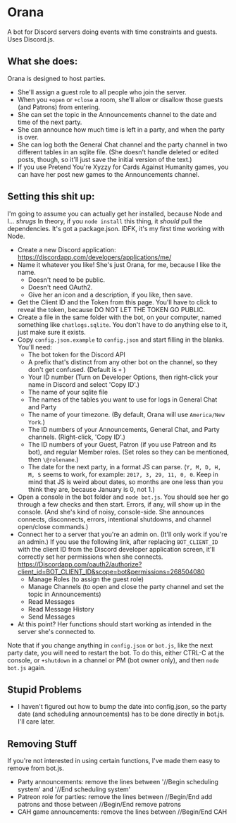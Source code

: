 # Orana
A bot for Discord servers doing events with time constraints and guests. Uses Discord.js.

## What she does:
Orana is designed to host parties.
* She'll assign a guest role to all people who join the server.
* When you `+open` or `+close` a room, she'll allow or disallow those guests (and Patrons) from entering.
* She can set the topic in the Announcements channel to the date and time of the next party.
* She can announce how much time is left in a party, and when the party is over.
* She can log both the General Chat channel and the party channel in two different tables in an sqlite file. (She doesn't handle deleted or edited posts, though, so it'll just save the initial version of the text.)
* If you use Pretend You're Xyzzy for Cards Against Humanity games, you can have her post new games to the Announcements channel.

## Setting this shit up:
I'm going to assume you can actually get her installed, because Node and I... *shrugs* In theory, if you `node install` this thing, it *should* pull the dependencies. It's got a package.json. IDFK, it's my first time working with Node.

* Create a new Discord application: <https://discordapp.com/developers/applications/me/>
* Name it whatever you like! She's just Orana, for me, because I like the name.
	* Doesn't need to be public.
	* Doesn't need OAuth2.
	* Give her an icon and a description, if you like, then save.
* Get the Client ID and the Token from this page. You'll have to click to reveal the token, because DO NOT LET THE TOKEN GO PUBLIC.
* Create a file in the same folder with the bot, on your computer, named something like `chatlogs.sqlite`. You don't have to do anything else to it, just make sure it exists.
* Copy `config.json.example` to `config.json` and start filling in the blanks. You'll need:
	* The bot token for the Discord API
	* A prefix that's distinct from any other bot on the channel, so they don't get confused. (Default is `+` )
	* Your ID number (Turn on Developer Options, then right-click your name in Discord and select 'Copy ID'.)
	* The name of your sqlite file
	* The names of the tables you want to use for logs in General Chat and Party
	* The name of your timezone. (By default, Orana will use `America/New York`.)
	* The ID numbers of your Announcements, General Chat, and Party channels. (Right-click, 'Copy ID'.)
	* The ID numbers of your Guest, Patron (if you use Patreon and its bot), and regular Member roles. (Set roles so they can be mentioned, then `\@rolename`.)
	* The date for the next party, in a format JS can parse. (`Y, M, D, H, M, S` seems to work, for example: `2017, 3, 29, 11, 0, 0`. Keep in mind that JS is weird about dates, so months are one less than you think they are, because January is 0, not 1.)
* Open a console in the bot folder and `node bot.js`. You should see her go through a few checks and then start. Errors, if any, will show up in the console. (And she's kind of noisy, console-side. She announces connects, disconnects, errors, intentional shutdowns, and channel open/close commands.)
* Connect her to a server that you're an admin on. (It'll only work if you're an admin.) If you use the following link, after replacing `BOT_CLIENT_ID` with the client ID from the Discord developer application screen, it'll correctly set her permissions when she connects. https://Discordapp.com/oauth2/authorize?client_id=BOT_CLIENT_ID&scope=bot&permissions=268504080
	* Manage Roles (to assign the guest role)
	* Manage Channels (to open and close the party channel and set the topic in Announcements)
	* Read Messages
	* Read Message History
	* Send Messages
* At this point? Her functions should start working as intended in the server she's connected to.

Note that if you change anything in `config.json` or `bot.js`, like the next party date, you will need to restart the bot. To do this, either CTRL-C at the console, or `+shutdown` in a channel or PM (bot owner only), and then `node bot.js` again.

## Stupid Problems
* I haven't figured out how to bump the date into config.json, so the party date (and scheduling announcements) has to be done directly in bot.js. I'll care later.

## Removing Stuff
If you're not interested in using certain functions, I've made them easy to remove from bot.js.
* Party announcements: remove the lines between '//Begin scheduling system' and '//End scheduling system'
* Patreon role for parties: remove the lines between //Begin/End add patrons and those between //Begin/End remove patrons
* CAH game announcements: remove the lines between //Begin/End CAH